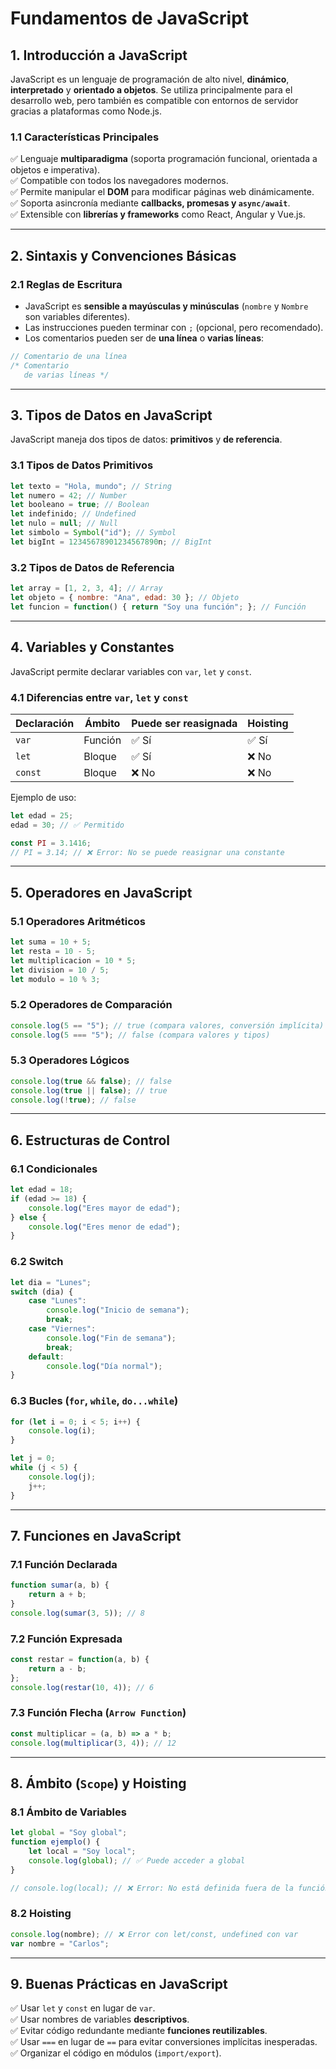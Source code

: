 # Fundamentos de JavaScript

## 1. Introducción a JavaScript

JavaScript es un lenguaje de programación de alto nivel, **dinámico**, **interpretado** y **orientado a objetos**. Se utiliza principalmente para el desarrollo web, pero también es compatible con entornos de servidor gracias a plataformas como Node.js.

### 1.1 Características Principales
✅ Lenguaje **multiparadigma** (soporta programación funcional, orientada a objetos e imperativa).  
✅ Compatible con todos los navegadores modernos.  
✅ Permite manipular el **DOM** para modificar páginas web dinámicamente.  
✅ Soporta asincronía mediante **callbacks, promesas y `async/await`**.  
✅ Extensible con **librerías y frameworks** como React, Angular y Vue.js.

---

## 2. Sintaxis y Convenciones Básicas

### 2.1 Reglas de Escritura
- JavaScript es **sensible a mayúsculas y minúsculas** (`nombre` y `Nombre` son variables diferentes).
- Las instrucciones pueden terminar con `;` (opcional, pero recomendado).
- Los comentarios pueden ser de **una línea** o **varias líneas**:

```js
// Comentario de una línea
/* Comentario
   de varias líneas */
```

---

## 3. Tipos de Datos en JavaScript

JavaScript maneja dos tipos de datos: **primitivos** y **de referencia**.

### 3.1 Tipos de Datos Primitivos

```js
let texto = "Hola, mundo"; // String
let numero = 42; // Number
let booleano = true; // Boolean
let indefinido; // Undefined
let nulo = null; // Null
let simbolo = Symbol("id"); // Symbol
let bigInt = 12345678901234567890n; // BigInt
```

### 3.2 Tipos de Datos de Referencia

```js
let array = [1, 2, 3, 4]; // Array
let objeto = { nombre: "Ana", edad: 30 }; // Objeto
let funcion = function() { return "Soy una función"; }; // Función
```

---

## 4. Variables y Constantes

JavaScript permite declarar variables con `var`, `let` y `const`.

### 4.1 Diferencias entre `var`, `let` y `const`

| Declaración | Ámbito | Puede ser reasignada | Hoisting |
|------------|--------|---------------------|---------|
| `var` | Función | ✅ Sí | ✅ Sí |
| `let` | Bloque | ✅ Sí | ❌ No |
| `const` | Bloque | ❌ No | ❌ No |

Ejemplo de uso:
```js
let edad = 25;
edad = 30; // ✅ Permitido

const PI = 3.1416;
// PI = 3.14; // ❌ Error: No se puede reasignar una constante
```

---

## 5. Operadores en JavaScript

### 5.1 Operadores Aritméticos
```js
let suma = 10 + 5;
let resta = 10 - 5;
let multiplicacion = 10 * 5;
let division = 10 / 5;
let modulo = 10 % 3;
```

### 5.2 Operadores de Comparación
```js
console.log(5 == "5"); // true (compara valores, conversión implícita)
console.log(5 === "5"); // false (compara valores y tipos)
```

### 5.3 Operadores Lógicos
```js
console.log(true && false); // false
console.log(true || false); // true
console.log(!true); // false
```

---

## 6. Estructuras de Control

### 6.1 Condicionales
```js
let edad = 18;
if (edad >= 18) {
    console.log("Eres mayor de edad");
} else {
    console.log("Eres menor de edad");
}
```

### 6.2 Switch
```js
let dia = "Lunes";
switch (dia) {
    case "Lunes":
        console.log("Inicio de semana");
        break;
    case "Viernes":
        console.log("Fin de semana");
        break;
    default:
        console.log("Día normal");
}
```

### 6.3 Bucles (`for`, `while`, `do...while`)
```js
for (let i = 0; i < 5; i++) {
    console.log(i);
}
```

```js
let j = 0;
while (j < 5) {
    console.log(j);
    j++;
}
```

---

## 7. Funciones en JavaScript

### 7.1 Función Declarada
```js
function sumar(a, b) {
    return a + b;
}
console.log(sumar(3, 5)); // 8
```

### 7.2 Función Expresada
```js
const restar = function(a, b) {
    return a - b;
};
console.log(restar(10, 4)); // 6
```

### 7.3 Función Flecha (`Arrow Function`)
```js
const multiplicar = (a, b) => a * b;
console.log(multiplicar(3, 4)); // 12
```

---

## 8. Ámbito (`Scope`) y Hoisting

### 8.1 Ámbito de Variables
```js
let global = "Soy global";
function ejemplo() {
    let local = "Soy local";
    console.log(global); // ✅ Puede acceder a global
}

// console.log(local); // ❌ Error: No está definida fuera de la función
```

### 8.2 Hoisting
```js
console.log(nombre); // ❌ Error con let/const, undefined con var
var nombre = "Carlos";
```

---

## 9. Buenas Prácticas en JavaScript
✅ Usar `let` y `const` en lugar de `var`.  
✅ Usar nombres de variables **descriptivos**.  
✅ Evitar código redundante mediante **funciones reutilizables**.  
✅ Usar `===` en lugar de `==` para evitar conversiones implícitas inesperadas.  
✅ Organizar el código en módulos (`import/export`).